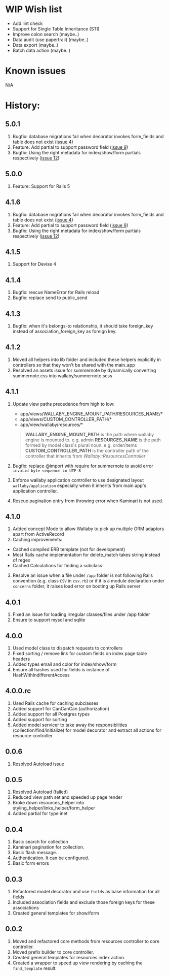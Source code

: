 # WIP Wish list

- Add lint check
- Support for Single Table Inheritance (STI)
- Improve colon search (maybe..)
- Data audit (use papertrail) (maybe..)
- Data export (maybe..)
- Batch data action (maybe..)

# Known issues

N/A

# History:

## 5.0.1

1. Bugfix: database migrations fail when decorator invokes form_fields and table does not exist ([issue 4](#4))
2. Feature: Add partial to support password field ([issue 9](#9))
2. Bugfix: Using the right metadata for index/show/form partials respectively ([issue 12](#12))

## 5.0.0

1. Feature: Support for Rails 5

## 4.1.6

1. Bugfix: database migrations fail when decorator invokes form_fields and table does not exist ([issue 4](#4))
2. Feature: Add partial to support password field ([issue 9](#9))
2. Bugfix: Using the right metadata for index/show/form partials respectively ([issue 12](#12))

## 4.1.5

1. Support for Devise 4

## 4.1.4

1. Bugfix: rescue NameError for Rails reload
2. Bugfix: replace send to public_send

## 4.1.3

1. Bugfix: when it's belongs-to relationship, it should take foreign_key instead of association_foreign_key as foreign key.

## 4.1.2

1. Moved all helpers into lib folder and included these helpers explicitly in controllers so that they won't be shared with the main_app
2. Resolved an assets issue for summernote by dynamically converting summernote.css into wallaby/summernote.scss

## 4.1.1

1. Update view paths precedence from high to low:

    - app/views/WALLABY_ENGINE_MOUNT_PATH/RESOURCES_NAME/*
    - app/views/CUSTOM_CONTROLLER_PATH/*
    - app/view/wallaby/resources/*

    > **WALLABY_ENGINE_MOUNT_PATH** is the path where wallaby engine is mounted to. e.g. admin
    > **RESOURCES_NAME** is the path formed by model class's plural noun. e.g. order/items
    > **CUSTOM_CONTROLLER_PATH** is the controller path of the controller that inherits from *Wallaby::ResourcesController*


2. Bugfix: replace @import with require for summernote to avoid error `invalid byte sequence in UTF-8`
3. Enforce wallaby application controller to use designated layout `wallaby/application` especially when it inherits from main app's application controller.
4. Rescue pagination entry from throwing error when Kaminari is not used.

## 4.1.0

1. Added concept Mode to allow Wallaby to pick up multiple ORM adaptors apart from ActiveRecord
2. Caching improvements:
- Cached compiled ERB template (not for development)
- Most Rails cache implementation for delete_match takes string instead of regex
- Cached Calculations for finding a subclass
3. Resolve an issue when a file under `/app` folder is not following Rails convention (e.g. class `CSV` in `csv.rb`) or if it is a module declaration under `concerns` folder, it raises load error on booting up Rails server

## 4.0.1

1. Fixed an issue for loading irregular classes/files under /app folder
2. Ensure to support mysql and sqlite

## 4.0.0

1. Used model class to dispatch requests to controllers
2. Fixed sorting / remove link for custom fields on index page table headers
3. Added types email and color for index/show/form
4. Ensure all hashes used for fields is instance of HashWithIndifferentAccess

## 4.0.0.rc

1. Used Rails cache for caching subclasses
2. Added support for CanCanCan (authorization)
3. Added support for all Postgres types
4. Added support for sorting
5. Added model servicer to take away the responsibilities (collection/find/initialize) for model decorator and extract all actions for resource controller

## 0.0.6

1. Resolved Autoload issue

## 0.0.5

1. Resolved Autoload (failed)
2. Reduced view path set and speeded up page render
3. Broke down resources_helper into styling_helper/links_helper/form_helper
4. Added partial for type inet

## 0.0.4

1. Basic search for collection
2. Kaminari pagination for collection.
3. Basic flash message.
4. Authentication. It can be configured.
5. Basic form errors

## 0.0.3

1. Refactored model decorator and use `fields` as base information for all fields
2. Included association fields and exclude those foreign keys for these associations
3. Created general templates for show/form

## 0.0.2

1. Moved and refactored core methods from resources controller to core controller.
2. Moved prefix builder to core controller.
2. Created general templates for resources index action.
3. Created a wrapper to speed up view rendering by caching the `find_template` result.
